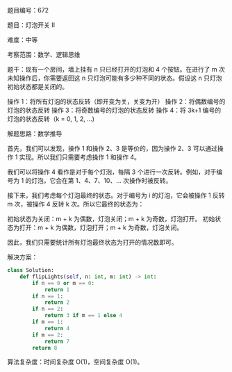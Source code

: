 题目编号：672

题目：灯泡开关 Ⅱ

难度：中等

考察范围：数学、逻辑思维

题干：现有一个房间，墙上挂有 n 只已经打开的灯泡和 4 个按钮。在进行了 m 次未知操作后，你需要返回这 n 只灯泡可能有多少种不同的状态。假设这 n 只灯泡初始状态都是关闭的。

操作 1：将所有灯泡的状态反转（即开变为关，关变为开）
操作 2：将偶数编号的灯泡的状态反转
操作 3：将奇数编号的灯泡的状态反转
操作 4：将 3k+1 编号的灯泡的状态反转（k = 0, 1, 2, ...)

解题思路：数学推导

首先，我们可以发现，操作 1 和操作 2、3 是等价的，因为操作 2、3 可以通过操作 1 实现。所以我们只需要考虑操作 1 和操作 4。

我们可以将操作 4 看作是对于每个灯泡，每隔 3 个进行一次反转。例如，对于编号为 1 的灯泡，它会在第 1、4、7、10、... 次操作时被反转。

接下来，我们考虑每个灯泡最终的状态。对于编号为 i 的灯泡，它会被操作 1 反转 m 次，被操作 4 反转 k 次。所以它最终的状态为：

初始状态为关闭：m + k 为偶数，灯泡关闭；m + k 为奇数，灯泡打开。
初始状态为打开：m + k 为偶数，灯泡打开；m + k 为奇数，灯泡关闭。

因此，我们只需要统计所有灯泡最终状态为打开的情况数即可。

解决方案：

```python
class Solution:
    def flipLights(self, n: int, m: int) -> int:
        if n == 0 or m == 0:
            return 1
        if n == 1:
            return 2
        if n == 2:
            return 3 if m == 1 else 4
        if m == 1:
            return 4
        if m == 2:
            return 7
        return 8
```

算法复杂度：时间复杂度 O(1)，空间复杂度 O(1)。